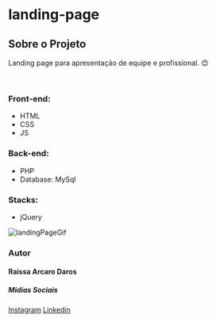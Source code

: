 # landing-page
<h2>Sobre o Projeto</h2>
<p>Landing page para apresentação de equipe e profissional. 😊</p>

<br />
<h3>Front-end:</h3>
<ul>
  <li>HTML</li>
  <li>CSS</li>
  <li>JS</li>
</ul>
<h3>Back-end:</h3>
<ul>
  <li>PHP</li>
  <li>Database: MySql</li>
</ul>
<h3>Stacks:</h3>
<ul>
  <li>jQuery</li>
</ul>

![landingPageGif](https://user-images.githubusercontent.com/82960240/138712764-9cc15399-f436-48b9-b2a5-17029d1f9cf5.gif)


<h3>Autor</h3>
<h4>Raissa Arcaro Daros</h4>

<h5>Midias Sociais</h5>
<a href="https://www.instagram.com/raissa_dev/">Instagram</a>
<a href="https://www.linkedin.com/in/raissa-dev-69986a214/">Linkedin</a>
